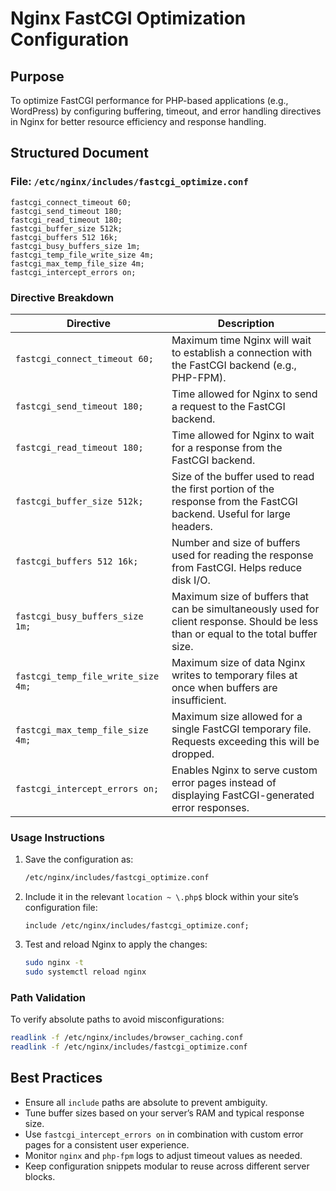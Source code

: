 # **Nginx FastCGI Optimization Configuration**

## **Purpose**

To optimize FastCGI performance for PHP-based applications (e.g., WordPress) by configuring buffering, timeout, and error handling directives in Nginx for better resource efficiency and response handling.

## **Structured Document**

### **File: `/etc/nginx/includes/fastcgi_optimize.conf`**

```nginx
fastcgi_connect_timeout 60;
fastcgi_send_timeout 180;
fastcgi_read_timeout 180;
fastcgi_buffer_size 512k;
fastcgi_buffers 512 16k;
fastcgi_busy_buffers_size 1m;
fastcgi_temp_file_write_size 4m;
fastcgi_max_temp_file_size 4m;
fastcgi_intercept_errors on;
```

### **Directive Breakdown**

| Directive                          | Description                                                                                                                         |
| ---------------------------------- | ----------------------------------------------------------------------------------------------------------------------------------- |
| `fastcgi_connect_timeout 60;`      | Maximum time Nginx will wait to establish a connection with the FastCGI backend (e.g., PHP-FPM).                                    |
| `fastcgi_send_timeout 180;`        | Time allowed for Nginx to send a request to the FastCGI backend.                                                                    |
| `fastcgi_read_timeout 180;`        | Time allowed for Nginx to wait for a response from the FastCGI backend.                                                             |
| `fastcgi_buffer_size 512k;`        | Size of the buffer used to read the first portion of the response from the FastCGI backend. Useful for large headers.               |
| `fastcgi_buffers 512 16k;`         | Number and size of buffers used for reading the response from FastCGI. Helps reduce disk I/O.                                       |
| `fastcgi_busy_buffers_size 1m;`    | Maximum size of buffers that can be simultaneously used for client response. Should be less than or equal to the total buffer size. |
| `fastcgi_temp_file_write_size 4m;` | Maximum size of data Nginx writes to temporary files at once when buffers are insufficient.                                         |
| `fastcgi_max_temp_file_size 4m;`   | Maximum size allowed for a single FastCGI temporary file. Requests exceeding this will be dropped.                                  |
| `fastcgi_intercept_errors on;`     | Enables Nginx to serve custom error pages instead of displaying FastCGI-generated error responses.                                  |

### **Usage Instructions**

1. Save the configuration as:

   ```bash
   /etc/nginx/includes/fastcgi_optimize.conf
   ```

2. Include it in the relevant `location ~ \.php$` block within your site’s configuration file:

   ```nginx
   include /etc/nginx/includes/fastcgi_optimize.conf;
   ```

3. Test and reload Nginx to apply the changes:

   ```bash
   sudo nginx -t
   sudo systemctl reload nginx
   ```

### **Path Validation**

To verify absolute paths to avoid misconfigurations:

```bash
readlink -f /etc/nginx/includes/browser_caching.conf
readlink -f /etc/nginx/includes/fastcgi_optimize.conf
```

## **Best Practices**

* Ensure all `include` paths are absolute to prevent ambiguity.
* Tune buffer sizes based on your server’s RAM and typical response size.
* Use `fastcgi_intercept_errors on` in combination with custom error pages for a consistent user experience.
* Monitor `nginx` and `php-fpm` logs to adjust timeout values as needed.
* Keep configuration snippets modular to reuse across different server blocks.

